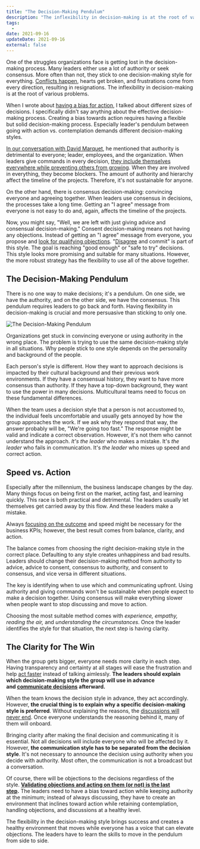 ```yaml
---
title: "The Decision-Making Pendulum"
description: "The inflexibility in decision-making is at the root of various problems. Many leaders either use a lot of authority or seek consensus. What they need is a pendulum."
tags:
  -
date: 2021-09-16
updateDate: 2021-09-16
external: false
---
```


One of the struggles organizations face is getting lost in the decision-making process. Many leaders either use a lot of authority or seek consensus. More often than not, they stick to one decision-making style for everything. [Conflicts happen](/how-to-solve-and-prevent-conflicts), hearts get broken, and frustrations come from every direction, resulting in resignations. The inflexibility in decision-making is at the root of various problems.

When I wrote about [having a bias for action](/bias-towards-action), I talked about different sizes of decisions. I specifically didn't say anything about the effective decision-making process. Creating a bias towards action requires having a flexible but solid decision-making process. Especially leader's pendulum between going with action vs. contemplation demands different decision-making styles.

[In our conversation with David Marquet](https://mediations.substack.com/sw-21-intent-based-leadership-with-david-marquet), he mentioned that authority is detrimental to everyone; leader, employees, and the organization. When leaders give commands in every decision, [they include themselves everywhere while preventing others from growing](https://mediations.substack.com/14-protective-leadership-and-leadership-style). When they are involved in everything, they become blockers. The amount of authority and hierarchy affect the timeline of the projects. Therefore, it's not sustainable for anyone.

On the other hand, there is consensus decision-making: convincing everyone and agreeing together. When leaders use consensus in decisions, the processes take a long time. Getting an "I agree" message from everyone is not easy to do and, again, affects the timeline of the projects.

Now, you might say, "Well, we are left with just giving advice and consensual decision-making." Consent decision-making means not having any objections. Instead of getting an "I agree" message from everyone, you propose and [look for qualifying objections](/how-to-handle-and-overcome-objections-to-your-proposal-at-work). "[Disagree](/explicit-disagreement-is-better-than-implicit-misunderstanding) and commit" is part of this style. The goal is reaching "good enough" or "safe to try" decisions. This style looks more promising and suitable for many situations. However, the more robust strategy has the flexibility to use all of the above together.

## The Decision-Making Pendulum

There is no one way to make decisions; it's a pendulum. On one side, we have the authority, and on the other side, we have the consensus. This pendulum requires leaders to go back and forth. Having flexibility in decision-making is crucial and more persuasive than sticking to only one.

![The Decision-Making Pendulum](/images/content/posts/decision-making-pendulum.jpg)


Organizations get stuck in convincing everyone or using authority in the wrong place. The problem is trying to use the same decision-making style in all situations. Why people stick to one style depends on the personality and background of the people.

Each person's style is different. How they want to approach decisions is impacted by their cultural background and their previous work environments. If they have a consensual history, they want to have more consensus than authority. If they have a top-down background, they want to use the power in many decisions. Multicultural teams need to focus on these fundamental differences.

When the team uses a decision style that a person is not accustomed to, the individual feels uncomfortable and usually gets annoyed by how the group approaches the work. If we ask why they respond that way, the answer probably will be, "We're going too fast." The response might be valid and indicate a correct observation. However, it's not them who cannot understand the approach. _It's the leader_ who makes a mistake. It's _the leader_ who fails in communication. It's _the leader_ who mixes up speed and correct action.

## Speed vs. Action

Especially after the millennium, the business landscape changes by the day. Many things focus on being first on the market, acting fast, and learning quickly. This race is both practical and detrimental. The leaders usually let themselves get carried away by this flow. And these leaders make a mistake.

Always [focusing on the outcome](/deciding-on-what-you-should-focus-on-next) and speed might be necessary for the business KPIs; however, the best result comes from balance, clarity, and action.

The balance comes from choosing the right decision-making style in the correct place. Defaulting to any style creates unhappiness and bad results. Leaders should change their decision-making method from authority to advice, advice to consent, consensus to authority, and consent to consensus, and vice versa in different situations.

The key is identifying when to use which and communicating upfront. Using authority and giving commands won't be sustainable when people expect to make a decision together. Using consensus will make everything slower when people want to stop discussing and move to action.

Choosing the most suitable method comes with _experience, empathy, reading the air,_ and _understanding the circumstances_. Once the leader identifies the style for that situation, the next step is having clarity.

## The Clarity for The Win

When the group gets bigger, everyone needs more clarity in each step. Having transparency and certainty at all stages will ease the frustration and help [act faster](/why-cant-this-be-done-sooner) instead of talking aimlessly. **The leaders should explain which decision-making style the group will use in advance and [communicate decisions](/communicating-decisions-in-the-organizations) afterward.**

When the team knows the decision style in advance, they act accordingly. However, **the crucial thing is to explain why a specific decision-making style is preferred**. Without explaining the reasons, the [discussions will never end](/how-to-stop-endless-discussions). Once everyone understands the reasoning behind it, many of them will onboard.

Bringing clarity after making the final decision and communicating it is essential. Not all decisions will include everyone who will be affected by it. However, **the communication style has to be separated from the decision style**. It's not necessary to announce the decision using authority when you decide with authority. Most often, the communication is not a broadcast but a conversation.

Of course, there will be objections to the decisions regardless of the style. **[Validating objections and acting on them (or not) is the last step](/how-to-handle-and-overcome-objections-to-your-proposal-at-work).** The leaders need to have a bias toward action while keeping authority at the minimum; instead of always discussing, they have to create an environment that inclines toward action while retaining contemplation, handling objections, and discussions at a healthy level.

The flexibility in the decision-making style brings success and creates a healthy environment that moves while everyone has a voice that can elevate objections. The leaders have to learn the skills to move in the pendulum from side to side.